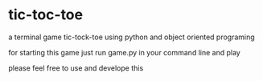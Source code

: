 # tic-toc-toe
a terminal game tic-tock-toe using python and object oriented programing

for starting this game just run game.py in your command line and play 

please feel free to use and develope this
